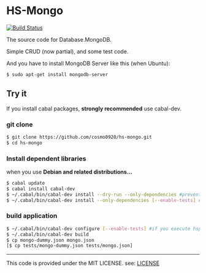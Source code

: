 HS-Mongo
======

[![Build Status](https://travis-ci.org/cosmo0920/hs-mongo.png?branch=master)](https://travis-ci.org/cosmo0920/hs-mongo)

The source code for Database.MongoDB.

Simple CRUD (now partial), and some test code.

And you have to install MongoDB Server like this (when Ubuntu):

```bash
$ sudo apt-get install mongodb-server
```

## Try it

If you install cabal packages, __strongly recommended__ use cabal-dev.

### git clone

```bash
$ git clone https://github.com/cosmo0920/hs-mongo.git
$ cd hs-mongo
```

### Install dependent libraries

when you use __Debian and related distributions...__

```bash
$ cabal update
$ cabal install cabal-dev
$ ~/.cabal/bin/cabal-dev install --dry-run --only-dependencies #prevent dependency hell
$ ~/.cabal/bin/cabal-dev install --only-dependencies [--enable-tests] #if you execute hspec tests, add --enable-tests
```

### build application

```bash
$ ~/.cabal/bin/cabal-dev configure [--enable-tests] #if you execute hspec tests, add --enable-tests
$ ~/.cabal/bin/cabal-dev build
$ cp mongo-dummy.json mongo.json
[$ cp tests/mongo-dummy.json tests/mongo.json]
```

* * * *

This code is provided under the MIT LICENSE. see: [LICENSE](LICENSE)

